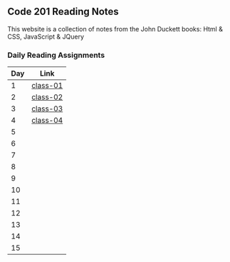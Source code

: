 ## Code 201 Reading Notes

This website is a collection of notes from the John Duckett books: Html & CSS, JavaScript & JQuery

### Daily Reading Assignments

|Day  |Link                 |
|-----|---------------------|
|1    | [class-01](class-01.md) |
|2    | [class-02](class-02.md) |
|3    | [class-03](class-03.md) |
|4    | [class-04](class-04.md)                    |
|5    |                     |
|6    |                     |
|7    |                     |
|8    |                     |
|9    |                     |
|10   |                     |
|11   |                     |
|12   |                     |
|13   |                     |
|14   |                     |
|15   |                     |
